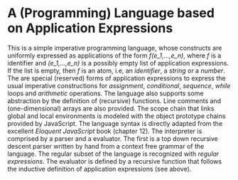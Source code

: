 # A (Programming) Language based on Application Expressions

This is a simple imperative programming language, whose constructs are uniformly expressed as applications of the form _f(e_1,...,e_n)_, where _f_ is a identifier and _(e_1,...,e_n)_ is a possibly empty list of application expressions. If the list is empty, then _f_ is an atom, i.e, an _identifier_, a _string_ or a _number_. The are special (reserved) forms of application expressions to express the usual imperative constructions for _assignment_, _conditional_, _sequence_, _while_ loops and _arithmetic_ operations. The language also supports some abstraction by the definition of (recursive) functions. Line comments and (one-dimensional) arrays are also provided. The scope chain that links global and local environments is modeled with the object prototype chains provided by JavaScript. The language syntax is directly adapted from the excellent _Eloquent JavaScript_ book (chapter 12). The interpreter is comprised by a parser and a evaluator. The first is a top down recursive descent parser written by hand from a context free grammar of the language. The regular subset of the language is recognized with _regular expressions_. The evaluator is defined by a recursive function that follows the inductive definition of application expressions (see above).
